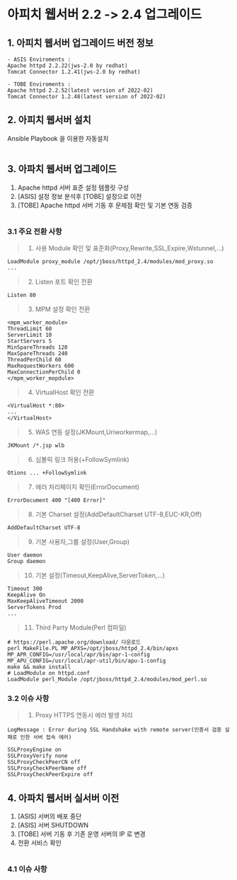 # 아피치 웹서버 2.2 -> 2.4 업그레이드 

## 1. 아피치 웹서버 업그레이드 버전 정보
```
- ASIS Enviroments : 
Apache httpd 2.2.22(jws-2.0 by redhat)
Tomcat Connector 1.2.41(jws-2.0 by redhat)

- TOBE Enviroments : 
Apache httpd 2.2.52(latest version of 2022-02)
Tomcat Connector 1.2.48(latest version of 2022-02)
```

## 2. 아피치 웹서버 설치
Ansible Playbook 을 이용한 자동설치 

```
```

## 3. 아파치 웹서버 업그레이드
1. Apache httpd 서버 표준 설정 템플릿 구성
2. [ASIS] 설정 정보 분석후 [TOBE] 설정으로 이전
3. [TOBE] Apache httpd 서버 기동 후 문제점 확인 및 기본 연동 검증

```
```

### 3.1 주요 전환 사항
> 1. 사용 Module 확인 및 표준화(Proxy,Rewrite,SSL,Expire,Wstunnel,...)
```
LoadModule proxy_module /opt/jboss/httpd_2.4/modules/mod_proxy.so
...
```
> 2. Listen 포트 확인 전환
```
Listen 80
```
> 3. MPM 설정 확인 전환
```
<mpm_worker_module>
ThreadLimit 60
ServerLimit 10
StartServers 5
MinSpareThreads 120
MaxSpareThreads 240
ThreadPerChild 60
MaxRequestWorkers 600
MaxConnectionPerChild 0
</mpm_worker_mopdule>
```
> 4. VirtualHost 확인 전환
```
<VirtualHost *:80>
...
</VirtualHost>
```
> 5. WAS 연동 설정(JKMount,Uriworkermap,...)
```
JKMount /*.jsp wlb
```
> 6. 심볼릭 링크 허용(+FollowSymlink)
```
Otions ... +FollowSymlink
```
> 7. 에러 처리페이지 확인(ErrorDocument)
```
ErrorDocument 400 "[400 Error]"
```
> 8. 기본 Charset 설정(AddDefaultCharset UTF-8,EUC-KR,Off)
```
AddDefaultCharset UTF-8
```
> 9. 기본 사용자,그룹 설정(User,Group)
```
User daemon
Group daemon
```

> 10. 기본 설정(Timeout,KeepAlive,ServerToken,...)
```
Timeout 300
KeepAlive On
MaxKeepAliveTimeout 2000
ServerTokens Prod
...
```

> 11. Third Party Module(Perl 컴파일)
``` 
# https://perl.apache.org/download/ 다운로드
perl MakeFile.PL MP_APXS=/opt/jboss/httpd_2.4/bin/apxs MP_APR_CONFIG=/usr/local/apr/bin/apr-1-config MP_APU_CONFIG=/usr/local/apr-util/bin/apu-1-config
make && make install
# LoadModule on httpd.conf
LoadModule perl_Module /opt/jboss/httpd_2.4/modules/mod_perl.so
```

### 3.2 이슈 사항

> 1. Proxy HTTPS 연동시 에러 발생 처리
```
LogMessage : Error during SSL Handshake with remote server(인증서 검증 실패로 인한 서버 접속 에러)

SSLProxyEngine on
SSLProxyVerify none 
SSLProxyCheckPeerCN off
SSLProxyCheckPeerName off
SSLProxyCheckPeerExpire off

```

## 4. 아파치 웹서버 실서버 이전
1. [ASIS] 서버의 배포 중단
2. [ASIS] 서버 SHUTDOWN
3. [TOBE] 서버 기동 후 기존 운영 서버의 IP 로 변경
4. 전환 서비스 확인

```
```

### 4.1 이슈 사항

```
```

